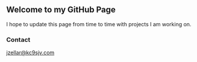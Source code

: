 ## Welcome to my GitHub Page

I hope to update this page from time to time with projects I am working on.


### Contact
jzellar@kc9sjv.com
